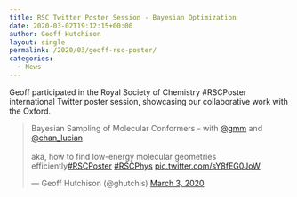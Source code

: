 ```yaml
---
title: RSC Twitter Poster Session - Bayesian Optimization
date: 2020-03-02T19:12:15+00:00
author: Geoff Hutchison
layout: single
permalink: /2020/03/geoff-rsc-poster/
categories:
  - News
---
```


Geoff participated in the Royal Society of Chemistry \#RSCPoster international Twitter poster session, showcasing our collaborative work with the Oxford.

<blockquote class="twitter-tweet"><p lang="en" dir="ltr">Bayesian Sampling of Molecular Conformers - with <a href="https://twitter.com/gmm">@gmm</a> and <a href="https://twitter.com/chan_lucian">@chan_lucian</a> <br><br>aka, how to find low-energy molecular geometries efficiently<a href="https://twitter.com/hashtag/RSCPoster">#RSCPoster</a> <a href="https://twitter.com/hashtag/RSCPhys">#RSCPhys</a> <a href="https://t.co/sY8fEG0JoW">pic.twitter.com/sY8fEG0JoW</a></p>&mdash; Geoff Hutchison (@ghutchis) <a href="https://twitter.com/ghutchis/status/1234629812636962816?ref_src=twsrc%5Etfw">March 3, 2020</a></blockquote> <script async src="https://platform.twitter.com/widgets.js" charset="utf-8"></script>
